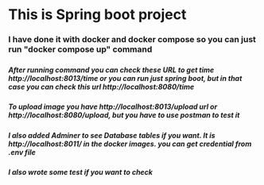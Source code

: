 <h1> This is Spring boot project</h1>

<h3> I have done it with docker and docker compose so you can just run "docker compose up" command<h3>

<h5> After running command you can check these URL to get time http://localhost:8013/time or you can run just spring boot, but in that case you can check this url http://localhost:8080/time<h5>

<h5>To upload image you have http://localhost:8013/upload url  or http://localhost:8080/upload,  but you have to use postman to test it<h5>

<h5>I also added Adminer to see Database tables if you want. It is  http://localhost:8011/ in the docker images. you can get credential from .env file<h5>

<h5> I also wrote some test if you want to check</h5>
